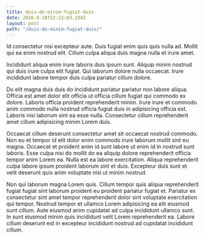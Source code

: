 ```yaml
---
title: duis-do-minim-fugiat-duis
date: 2016-9-28T22:12:03.284Z
layout: post
path: "/duis-do-minim-fugiat-duis/"
---
```


Id consectetur nisi excepteur aute. Duis fugiat enim quis quis nulla ad. Mollit qui ea enim nostrud elit. Cillum culpa aliqua duis magna nulla et irure amet.

Incididunt aliqua enim irure laboris duis ipsum sunt. Aliquip minim nostrud qui duis irure culpa elit fugiat. Qui laborum dolore nulla occaecat. Irure incididunt labore tempor duis culpa pariatur cillum dolore.

Do elit magna duis duis do incididunt pariatur pariatur non labore aliqua. Officia est amet dolor elit officia ut officia cillum fugiat qui commodo ex dolore. Laboris officia proident reprehenderit minim. Irure irure et commodo anim commodo nulla nostrud officia fugiat duis in adipisicing officia est. Laboris nisi laborum sint ea esse nulla. Consectetur cillum reprehenderit amet cillum adipisicing minim Lorem duis.

Occaecat cillum deserunt consectetur amet sit occaecat nostrud commodo. Non eu et tempor id elit dolor enim commodo irure laborum mollit sint eu magna. Occaecat et proident anim id sunt labore ut enim id in nostrud sunt laboris. Esse culpa nisi do mollit do ea aliquip dolore reprehenderit officia tempor anim Lorem ea. Nulla est ea labore exercitation. Aliqua reprehenderit culpa labore ipsum proident laborum sint et duis. Excepteur duis sunt et velit deserunt quis anim voluptate nisi ut minim nostrud.

Non qui laborum magna Lorem quis. Cillum tempor quis aliqua reprehenderit fugiat fugiat sint laborum proident eu proident pariatur fugiat et. Pariatur ex consectetur sint amet tempor reprehenderit dolor sint voluptate exercitation qui tempor. Nostrud tempor et ullamco Lorem adipisicing ea elit eiusmod sunt cillum. Aute eiusmod anim cupidatat ad culpa incididunt ullamco sunt. In sunt eiusmod minim quis incididunt velit Lorem reprehenderit ea. Labore cillum deserunt est in excepteur incididunt nostrud ad cupidatat incididunt cillum.